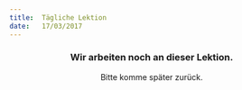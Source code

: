 ```yaml
---
title:  Tägliche Lektion
date:   17/03/2017
---
```


### <center>Wir arbeiten noch an dieser Lektion.</center>
<center>Bitte komme später zurück.</center>